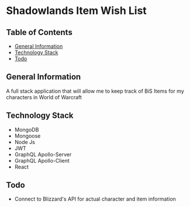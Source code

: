 # Shadowlands Item Wish List

## Table of Contents
* [General Information](#General-Information)
* [Technology Stack](#Technology-Stack)
* [Todo](#Todo)

## General Information
A full stack application that will allow me to keep track of BiS Items for my characters in World of Warcraft

## Technology Stack
* MongoDB
* Mongoose
* Node Js
* JWT 
* GraphQL Apollo-Server
* GraphQL Apollo-Client
* React

## Todo
* Connect to Blizzard's API for actual character and item information